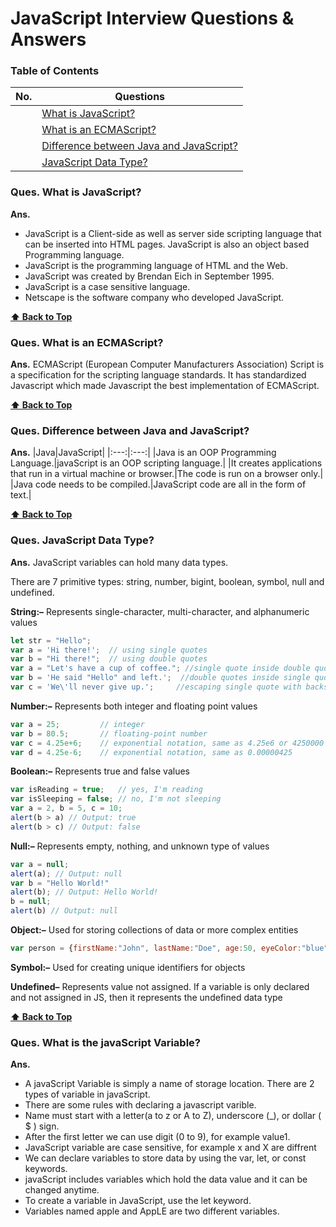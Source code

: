 # JavaScript Interview Questions & Answers

### Table of Contents

| No. | Questions |
|---- | ---------|
|  | [What is JavaScript?](#ques-What-is-JavaScript)|
|  | [What is an ECMAScript?](#ques-What-is-an-ECMAScript)|
|  | [Difference between Java and JavaScript?](#ques-Difference-between-Java-and-JavaScript)|
|  | [JavaScript Data Type?](#ques-JavaScript-Data-Type)|

### Ques. What is JavaScript?
__Ans.__
* JavaScript is a Client-side as well as server side scripting language that can be inserted into HTML pages. JavaScript is also an object based Programming language.
* JavaScript is the programming language of HTML and the Web.
* JavaScript was created by Brendan Eich in September 1995.
* JavaScript is a case sensitive language.
* Netscape is the software company who developed JavaScript.

**[⬆ Back to Top](#table-of-contents)**
### Ques. What is an ECMAScript?
__Ans.__ ECMAScript (European Computer Manufacturers Association) Script is a specification for the scripting language standards. It has standardized Javascript which made Javascript the best implementation of ECMAScript.

**[⬆ Back to Top](#table-of-contents)**
### Ques. Difference between Java and JavaScript?
__Ans.__
|Java|JavaScript|
|:---:|:---:|
|Java is an OOP Programming Language.|javaScript is an OOP scripting language.|
|It creates applications that run in a virtual machine or browser.|The code is run on a browser only.|
|Java code needs to be compiled.|JavaScript code are all in the form of text.|

**[⬆ Back to Top](#table-of-contents)**
### Ques. JavaScript Data Type?
__Ans.__ JavaScript variables can hold many data types.

There are 7 primitive types: string, number, bigint, boolean, symbol, null and undefined.

__String:–__ Represents single-character, multi-character, and alphanumeric values
```javascript
let str = "Hello";
var a = 'Hi there!';  // using single quotes
var b = "Hi there!";  // using double quotes
var a = "Let's have a cup of coffee."; //single quote inside double quotes
var b = 'He said "Hello" and left.';  //double quotes inside single quotes
var c = 'We\'ll never give up.';     //escaping single quote with backslash
```

__Number:–__ Represents both integer and floating point values
```javascript
var a = 25;         // integer
var b = 80.5;       // floating-point number
var c = 4.25e+6;    // exponential notation, same as 4.25e6 or 4250000
var d = 4.25e-6;    // exponential notation, same as 0.00000425
```

__Boolean:–__ Represents true and false values
```javascript
var isReading = true;   // yes, I'm reading
var isSleeping = false; // no, I'm not sleeping
var a = 2, b = 5, c = 10; 
alert(b > a) // Output: true
alert(b > c) // Output: false
```

__Null:–__ Represents empty, nothing, and unknown type of values
```javascript
var a = null;
alert(a); // Output: null 
var b = "Hello World!"
alert(b); // Output: Hello World! 
b = null;
alert(b) // Output: null
```
__Object:–__ Used for storing collections of data or more complex entities
```javascript
var person = {firstName:"John", lastName:"Doe", age:50, eyeColor:"blue"};
```

__Symbol:–__ Used for creating unique identifiers for objects

__Undefined–__ Represents value not assigned. If a variable is only declared and not assigned in JS, then it represents the undefined data type

**[⬆ Back to Top](#table-of-contents)**
### Ques. What is the javaScript Variable?
__Ans.__
* A javaScript Variable is simply a name of storage location. There are 2 types of variable in javaScript.
* There are some rules with declaring a javascript varible.
* Name must start with a letter(a to z or A to Z), underscore (_), or dollar ( $ ) sign.
* After the first letter we can use digit (0 to 9), for example value1.
* JavaScript variable are case sensitive, for example x and X are diffrent
* We can declare variables to store data by using the var, let, or const keywords.
* javaScript includes variables which hold the data value and it can be changed anytime.
* To create a variable in JavaScript, use the let keyword.
* Variables named apple and AppLE are two different variables.
